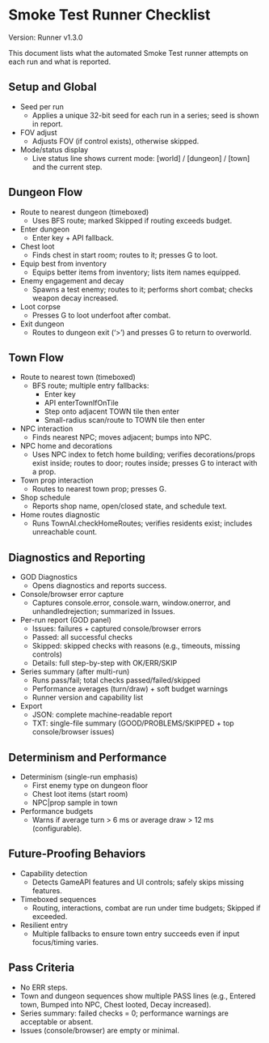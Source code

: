 # Smoke Test Runner Checklist

Version: Runner v1.3.0

This document lists what the automated Smoke Test runner attempts on each run and what is reported.

## Setup and Global

- Seed per run
  - Applies a unique 32-bit seed for each run in a series; seed is shown in report.
- FOV adjust
  - Adjusts FOV (if control exists), otherwise skipped.
- Mode/status display
  - Live status line shows current mode: [world] / [dungeon] / [town] and the current step.

## Dungeon Flow

- Route to nearest dungeon (timeboxed)
  - Uses BFS route; marked Skipped if routing exceeds budget.
- Enter dungeon
  - Enter key + API fallback.
- Chest loot
  - Finds chest in start room; routes to it; presses G to loot.
- Equip best from inventory
  - Equips better items from inventory; lists item names equipped.
- Enemy engagement and decay
  - Spawns a test enemy; routes to it; performs short combat; checks weapon decay increased.
- Loot corpse
  - Presses G to loot underfoot after combat.
- Exit dungeon
  - Routes to dungeon exit (‘>’) and presses G to return to overworld.

## Town Flow

- Route to nearest town (timeboxed)
  - BFS route; multiple entry fallbacks:
    - Enter key
    - API enterTownIfOnTile
    - Step onto adjacent TOWN tile then enter
    - Small-radius scan/route to TOWN tile then enter
- NPC interaction
  - Finds nearest NPC; moves adjacent; bumps into NPC.
- NPC home and decorations
  - Uses NPC index to fetch home building; verifies decorations/props exist inside; routes to door;
    routes inside; presses G to interact with a prop.
- Town prop interaction
  - Routes to nearest town prop; presses G.
- Shop schedule
  - Reports shop name, open/closed state, and schedule text.
- Home routes diagnostic
  - Runs TownAI.checkHomeRoutes; verifies residents exist; includes unreachable count.

## Diagnostics and Reporting

- GOD Diagnostics
  - Opens diagnostics and reports success.
- Console/browser error capture
  - Captures console.error, console.warn, window.onerror, and unhandledrejection; summarized in Issues.
- Per-run report (GOD panel)
  - Issues: failures + captured console/browser errors
  - Passed: all successful checks
  - Skipped: skipped checks with reasons (e.g., timeouts, missing controls)
  - Details: full step-by-step with OK/ERR/SKIP
- Series summary (after multi-run)
  - Runs pass/fail; total checks passed/failed/skipped
  - Performance averages (turn/draw) + soft budget warnings
  - Runner version and capability list
- Export
  - JSON: complete machine-readable report
  - TXT: single-file summary (GOOD/PROBLEMS/SKIPPED + top console/browser issues)

## Determinism and Performance

- Determinism (single-run emphasis)
  - First enemy type on dungeon floor
  - Chest loot items (start room)
  - NPC|prop sample in town
- Performance budgets
  - Warns if average turn > 6 ms or average draw > 12 ms (configurable).

## Future-Proofing Behaviors

- Capability detection
  - Detects GameAPI features and UI controls; safely skips missing features.
- Timeboxed sequences
  - Routing, interactions, combat are run under time budgets; Skipped if exceeded.
- Resilient entry
  - Multiple fallbacks to ensure town entry succeeds even if input focus/timing varies.

## Pass Criteria

- No ERR steps.
- Town and dungeon sequences show multiple PASS lines (e.g., Entered town, Bumped into NPC, Chest looted, Decay increased).
- Series summary: failed checks = 0; performance warnings are acceptable or absent.
- Issues (console/browser) are empty or minimal.
